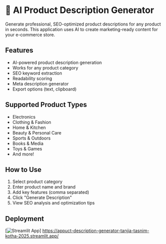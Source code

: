# 🌟 AI Product Description Generator

Generate professional, SEO-optimized product descriptions for any product in seconds. This application uses AI to create marketing-ready content for your e-commerce store.

## Features

- AI-powered product description generation
- Works for any product category
- SEO keyword extraction
- Readability scoring
- Meta description generator
- Export options (text, clipboard)

## Supported Product Types

- Electronics
- Clothing & Fashion
- Home & Kitchen
- Beauty & Personal Care
- Sports & Outdoors
- Books & Media
- Toys & Games
- And more!

## How to Use

1. Select product category
2. Enter product name and brand
3. Add key features (comma separated)
4. Click "Generate Description"
5. View SEO analysis and optimization tips

## Deployment

[![Streamlit App](https://static.streamlit.io/badges/streamlit_badge_black_white.svg)] https://appuct-description-generator-tanjia-tasnim-kotha-2025.streamlit.app/
